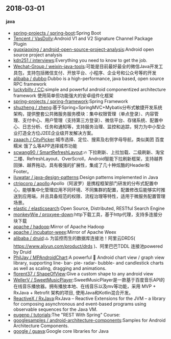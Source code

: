 ## 2018-03-01

#### java
* [spring-projects / spring-boot](https://github.com/spring-projects/spring-boot):Spring Boot
* [Tencent / VasDolly](https://github.com/Tencent/VasDolly):Android V1 and V2 Signature Channel Package Plugin
* [guoxiaoxing / android-open-source-project-analysis](https://github.com/guoxiaoxing/android-open-source-project-analysis):Android open source project analysis
* [kdn251 / interviews](https://github.com/kdn251/interviews):Everything you need to know to get the job.
* [Wechat-Group / weixin-java-tools](https://github.com/Wechat-Group/weixin-java-tools):可能是目前最好最全的微信Java开发工具包，支持包括微信支付、开放平台、小程序、企业号和公众号等的开发
* [alibaba / dubbo](https://github.com/alibaba/dubbo):Dubbo is a high-performance, java based, open source RPC framework
* [luckybilly / CC](https://github.com/luckybilly/CC):simple and powerful android componentized architecture framework 使用简单但功能强大的安卓组件化框架
* [spring-projects / spring-framework](https://github.com/spring-projects/spring-framework):Spring Framework
* [shuzheng / zheng](https://github.com/shuzheng/zheng):基于Spring+SpringMVC+Mybatis分布式敏捷开发系统架构，提供整套公共微服务服务模块：集中权限管理（单点登录）、内容管理、支付中心、用户管理（支持第三方登录）、微信平台、存储系统、配置中心、日志分析、任务和通知等，支持服务治理、监控和追踪，努力为中小型企业打造全方位J2EE企业级开发解决方案。
* [zaaach / CityPicker](https://github.com/zaaach/CityPicker):城市选择、定位、搜索及右侧字母导航，类似美团 百度糯米 饿了么等APP选择城市功能
* [scwang90 / SmartRefreshLayout](https://github.com/scwang90/SmartRefreshLayout):🔥 下拉刷新、上拉加载、二级刷新、淘宝二楼、RefreshLayout、OverScroll，Android智能下拉刷新框架，支持越界回弹、越界拖动，具有极强的扩展性，集成了几十种炫酷的Header和 Footer。
* [iluwatar / java-design-patterns](https://github.com/iluwatar/java-design-patterns):Design patterns implemented in Java
* [ctripcorp / apollo](https://github.com/ctripcorp/apollo):Apollo（阿波罗）是携程框架部门研发的分布式配置中心，能够集中化管理应用不同环境、不同集群的配置，配置修改后能够实时推送到应用端，并且具备规范的权限、流程治理等特性，适用于微服务配置管理场景。
* [elastic / elasticsearch](https://github.com/elastic/elasticsearch):Open Source, Distributed, RESTful Search Engine
* [monkeyWie / proxyee-down](https://github.com/monkeyWie/proxyee-down):http下载工具，基于http代理，支持多连接分块下载
* [apache / hadoop](https://github.com/apache/hadoop):Mirror of Apache Hadoop
* [apache / incubator-weex](https://github.com/apache/incubator-weex):Mirror of Apache Weex
* [alibaba / druid](https://github.com/alibaba/druid):♨️ 为监控而生的数据库连接池！阿里云DRDS( https://www.aliyun.com/product/drds )、阿里巴巴TDDL 连接池powered by Druid
* [PhilJay / MPAndroidChart](https://github.com/PhilJay/MPAndroidChart):A powerful 🚀 Android chart view / graph view library, supporting line- bar- pie- radar- bubble- and candlestick charts as well as scaling, dragging and animations.
* [florent37 / ShapeOfView](https://github.com/florent37/ShapeOfView):Give a custom shape to any android view
* [WellerV / SweetMusicPlayer](https://github.com/WellerV/SweetMusicPlayer):SweetMusicPlayer是一款基于百度音乐API的在线音乐播放器。拥有播放本地、在线音乐以及mv等功能，采用 MVP + RxJava + Retrofit 架构的项目, 使用Java和Kotlin混合开发。
* [ReactiveX / RxJava](https://github.com/ReactiveX/RxJava):RxJava – Reactive Extensions for the JVM – a library for composing asynchronous and event-based programs using observable sequences for the Java VM.
* [eugenp / tutorials](https://github.com/eugenp/tutorials):The "REST With Spring" Course:
* [googlesamples / android-architecture-components](https://github.com/googlesamples/android-architecture-components):Samples for Android Architecture Components.
* [google / guava](https://github.com/google/guava):Google core libraries for Java
